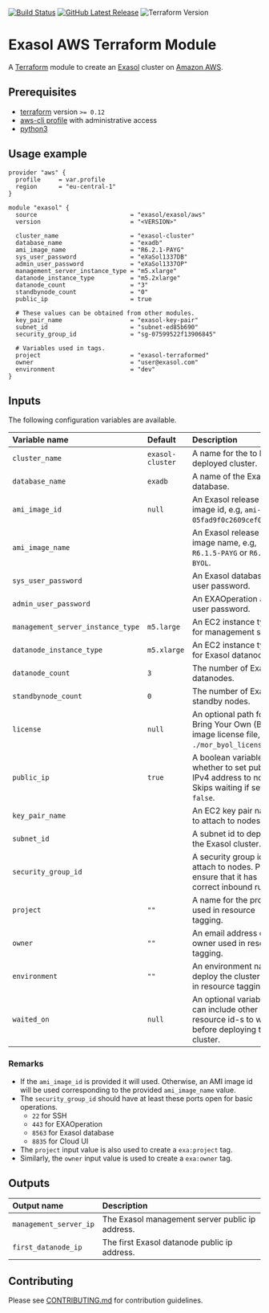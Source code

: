 [![Build Status][travis-badge]][travis-link]
[![GitHub Latest Release][gh-release-badge]][gh-release-link]
![Terraform Version][terraform-version]

# Exasol AWS Terraform Module

A [Terraform](https://www.terraform.io) module to create an
[Exasol](https://www.exasol.com) cluster on [Amazon
AWS](https://aws.amazon.com/).

## Prerequisites

* [terraform][terraform-install] version `>= 0.12`
* [aws-cli profile][aws-cli-profile] with administrative access
* [python3][python3-install]

## Usage example

```hcl
provider "aws" {
  profile     = var.profile
  region      = "eu-central-1"
}

module "exasol" {
  source                          = "exasol/exasol/aws"
  version                         = "<VERSION>"

  cluster_name                    = "exasol-cluster"
  database_name                   = "exadb"
  ami_image_name                  = "R6.2.1-PAYG"
  sys_user_password               = "eXaSol1337DB"
  admin_user_password             = "eXaSol1337OP"
  management_server_instance_type = "m5.xlarge"
  datanode_instance_type          = "m5.2xlarge"
  datanode_count                  = "3"
  standbynode_count               = "0"
  public_ip                       = true

  # These values can be obtained from other modules.
  key_pair_name                   = "exasol-key-pair"
  subnet_id                       = "subnet-ed85b690"
  security_group_id               = "sg-07599522f13906845"

  # Variables used in tags.
  project                         = "exasol-terraformed"
  owner                           = "user@exasol.com"
  environment                     = "dev"
}
```

## Inputs

The following configuration variables are available.

| Variable name                     | Default          | Description
|:----------------------------------|:-----------------|:------------------------------------------------------------------------------------------------|
|``cluster_name``                   |``exasol-cluster``|A name for the to be deployed cluster.                                                           |
|``database_name``                  |``exadb``         |A name of the Exasol database.                                                                   |
|``ami_image_id``                   |``null``          |An Exasol release AMI image id, e.g, `ami-05fad9f0c2609cef0`.                                    |
|``ami_image_name``                 |*<none>*          |An Exasol release AMI image name, e.g, `R6.1.5-PAYG` or `R6.2.1-BYOL`.                           |
|``sys_user_password``              |*<none>*          |An Exasol database `sys` user password.                                                          |
|``admin_user_password``            |*<none>*          |An EXAOperation `admin` user password.                                                           |
|``management_server_instance_type``|``m5.large``      |An EC2 instance type for management server.                                                      |
|``datanode_instance_type``         |``m5.xlarge``     |An EC2 instance type for Exasol datanodes.                                                       |
|``datanode_count``                 |``3``             |The number of Exasol datanodes.                                                                  |
|``standbynode_count``              |``0``             |The number of Exasol standby nodes.                                                              |
|``license``                        |``null``          |An optional path for the Bring Your Own (BYOL) image license file, e.g, `./mor_byol_license.xml`.|
|``public_ip``                      |``true``          |A boolean variable whether to set public IPv4 address to nodes. Skips waiting if set to `false`. |
|``key_pair_name``                  |*<none>*          |An EC2 key pair name to attach to nodes.                                                         |
|``subnet_id``                      |*<none>*          |A subnet id to deploy the Exasol cluster.                                                        |
|``security_group_id``              |*<none>*          |A security group id to attach to nodes. Please ensure that it has correct inbound rules.         |
|``project``                        |``""``            |A name for the project used in resource tagging.                                                 |
|``owner``                          |``""``            |An email address of the owner used in resource tagging.                                          |
|``environment``                    |``""``            |An environment name to deploy the cluster used in resource tagging.                              |
|``waited_on``                      |``null``          |An optional variable that can include other resource id-s to wait before deploying the cluster.  |

### Remarks

* If the `ami_image_id` is provided it will used. Otherwise, an AMI image id
  will be used corresponding to the provided `ami_image_name` value.
* The `security_group_id` should have at least these ports open for basic
  operations.
  * ``22`` for SSH
  * ``443`` for EXAOperation
  * ``8563`` for Exasol database
  * ``8835`` for Cloud UI
* The `project` input value is also used to create a `exa:project` tag.
* Similarly, the `owner` input value is used to create a `exa:owner` tag.

## Outputs

| Output name                       | Description
|:----------------------------------|:-----------------------------------------------|
|``management_server_ip``           |The Exasol management server public ip address. |
|``first_datanode_ip``              |The first Exasol datanode public ip address.    |

## Contributing

Please see [CONTRIBUTING.md](CONTRIBUTING.md) for contribution guidelines.

[travis-badge]: https://travis-ci.com/exasol/terraform-aws-exasol.svg?branch=master
[travis-link]: https://travis-ci.com/exasol/terraform-aws-exasol
[gh-release-badge]: https://img.shields.io/github/tag/exasol/terraform-aws-exasol.svg?label=latest
[gh-release-link]: https://github.com/exasol/terraform-aws-exasol/releases/latest
[terraform-version]: https://img.shields.io/badge/tf-%3E%3D0.12.0-blue.svg
[terraform-install]: https://www.terraform.io/downloads.html
[aws-cli]: https://docs.aws.amazon.com/cli/latest/userguide/cli-chap-install.html
[aws-cli-profile]: https://docs.aws.amazon.com/cli/latest/userguide/cli-configure-profiles.html
[python3-install]: https://www.python.org/downloads/
